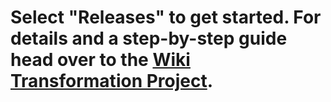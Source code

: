 # Select "Releases" to get started. For details and a step-by-step guide head over to the [Wiki Transformation Project](https://www.wikitransformationproject.com).
